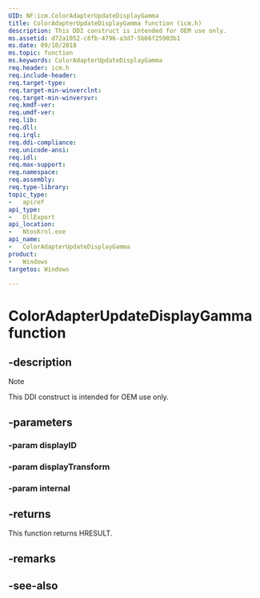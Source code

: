```yaml
---
UID: NF:icm.ColorAdapterUpdateDisplayGamma
title: ColorAdapterUpdateDisplayGamma function (icm.h)
description: This DDI construct is intended for OEM use only.
ms.assetid: d72a1052-c8fb-4796-a3d7-5b66f25903b1
ms.date: 09/10/2018
ms.topic: function
ms.keywords: ColorAdapterUpdateDisplayGamma
req.header: icm.h
req.include-header:
req.target-type:
req.target-min-winverclnt:
req.target-min-winversvr:
req.kmdf-ver:
req.umdf-ver:
req.lib:
req.dll:
req.irql:
req.ddi-compliance:
req.unicode-ansi:
req.idl:
req.max-support:
req.namespace:
req.assembly:
req.type-library:
topic_type:
-   apiref
api_type:
-   DllExport
api_location:
-   NtosKrnl.exe
api_name:
-   ColorAdapterUpdateDisplayGamma
product:
-	Windows
targetos: Windows

---
```


# ColorAdapterUpdateDisplayGamma function


## -description

> [!NOTE]
> This DDI construct is intended for OEM use only.

## -parameters

### -param displayID

### -param displayTransform

### -param internal


## -returns

This function returns HRESULT.

## -remarks

## -see-also
